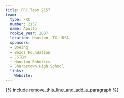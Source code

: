 ```yaml
---
title: FRC Team 2157
team:
  type: FRC
  number: 2157
  name: Apollo
  rookie_year: 2007
  location: Houston, TX, USA
  sponsors:
  - Boeing
  - Bezos Foundation
  - CSTEM
  - Houston Robotics
  - Sharpstown High School
  links:
    Website:
---
```


{% include remove_this_line_and_add_a_paragraph %}